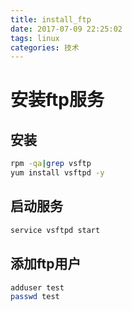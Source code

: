 ```yaml
---
title: install_ftp
date: 2017-07-09 22:25:02
tags: linux
categories: 技术
---
```


# 安装ftp服务

## 安装

```bash
rpm -qa|grep vsftp
yum install vsftpd -y
```

## 启动服务

```bash
service vsftpd start
```

## 添加ftp用户

```bash
adduser test
passwd test
```